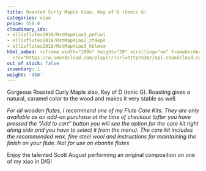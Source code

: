 ```yaml
---
title: Roasted Curly Maple Xiao, Key of D (tonic G)
categories: xiao
price: 550.0
cloudinary_ids:
- ellisflutes2018/RstMapXiao1_pefuwj
- ellisflutes2018/RstMapXiao2_zt4eps
- ellisflutes2018/RstMapXiao3_khlmcm
html_embed: <iframe width="100%" height="20" scrolling="no" frameborder="no" allow="autoplay"
  src="https://w.soundcloud.com/player/?url=https%3A//api.soundcloud.com/tracks/232506958&color=%23ff5500&inverse=false&auto_play=false&show_user=true"></iframe>
out_of_stock: false
inventory: 1
weight: '450'
---
```


Gorgeous Roasted Curly Maple xiao, Key of D (tonic G).  Roasting gives a natural, caramel color to the wood and makes it very stable as well.

*For all wooden flutes, I recommend one of my Flute Care Kits.  They are only available as an add-on purchase at the time of checkout (after you have pressed the “Add to cart” button you will see the option for the care kit right along side and you have to select it from the menu). The care kit includes the recommended wax, fine steel wool and instructions for maintaining the finish on your flute.  Not for use on ebonite flutes*

Enjoy the talented Scott August performing an original composition on one of my xiao in D/G!